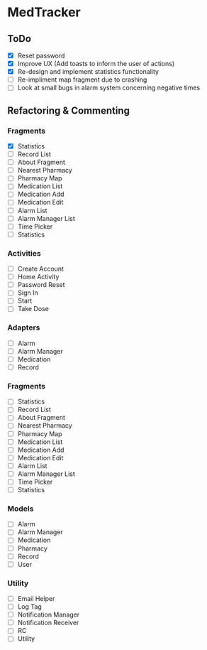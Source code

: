 # MedTracker
## ToDo
  - [x] Reset password
  - [x] Improve UX (Add toasts to inform the user of actions)
  - [x] Re-design and implement statistics functionality
  - [ ] Re-impliment map fragment due to crashing
  - [ ] Look at small bugs in alarm system concerning negative times
## Refactoring & Commenting
### Fragments
  - [x] Statistics
  - [ ] Record List
  - [ ] About Fragment
  - [ ] Nearest Pharmacy
  - [ ] Pharmacy Map
  - [ ] Medication List
  - [ ] Medication Add
  - [ ] Medication Edit
  - [ ] Alarm List
  - [ ] Alarm Manager List
  - [ ] Time Picker
  - [ ] Statistics

### Activities
  - [ ] Create Account
  - [ ] Home Activity
  - [ ] Password Reset
  - [ ] Sign In
  - [ ] Start
  - [ ] Take Dose

### Adapters
  - [ ] Alarm
  - [ ] Alarm Manager
  - [ ] Medication
  - [ ] Record

### Fragments
  - [ ] Statistics
  - [ ] Record List
  - [ ] About Fragment
  - [ ] Nearest Pharmacy
  - [ ] Pharmacy Map
  - [ ] Medication List
  - [ ] Medication Add
  - [ ] Medication Edit
  - [ ] Alarm List
  - [ ] Alarm Manager List
  - [ ] Time Picker
  - [ ] Statistics

### Models
  - [ ] Alarm
  - [ ] Alarm Manager
  - [ ] Medication
  - [ ] Pharmacy
  - [ ] Record
  - [ ] User

### Utility
  - [ ] Email Helper
  - [ ] Log Tag
  - [ ] Notification Manager
  - [ ] Notification Receiver
  - [ ] RC
  - [ ] Utility
